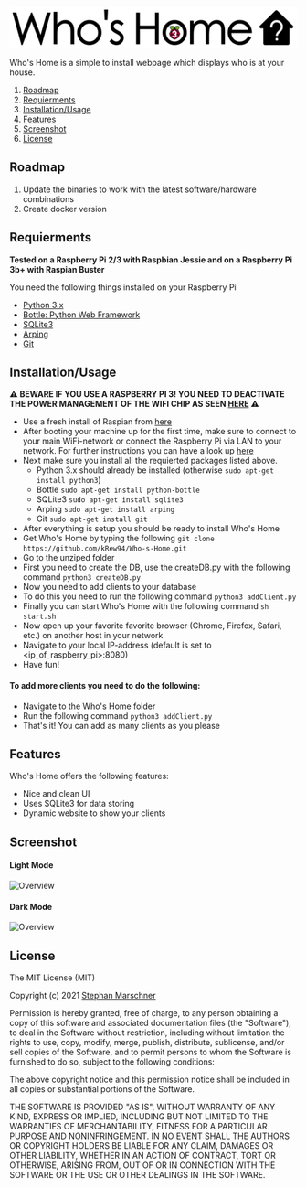 ![Who's Home](https://github.com/kRew94/Who-s-Home/blob/master/static/img/long_logo_3.png)

Who's Home is a simple to install webpage which displays who is at your house.

1. [Roadmap](#roadmap)
2. [Requierments](#requirements)
3. [Installation/Usage](#installation/usage)
4. [Features](#features)
5. [Screenshot](#screenshot)
6. [License](#license)

## Roadmap

1. Update the binaries to work with the latest software/hardware combinations
2. Create docker version

## Requierments

**Tested on a Raspberry Pi 2/3 with Raspbian Jessie and on a Raspberry Pi 3b+ with Raspian Buster**

You need the following things installed on your Raspberry Pi

- [Python 3.x](https://www.python.org/downloads/)
- [Bottle: Python Web Framework](http://bottlepy.org/docs/dev/index.html)
- [SQLite3](https://www.sqlite.org/download.html)
- [Arping](https://packages.debian.org/en/stretch/arping)
- [Git](https://git-scm.com/download/linux)

## Installation/Usage

**⚠️ BEWARE IF YOU USE A RASPBERRY PI 3! YOU NEED TO DEACTIVATE THE POWER MANAGEMENT OF THE WIFI CHIP AS SEEN [HERE](https://www.raspberrypi.org/forums/viewtopic.php?t=46569&p=647343) ⚠️**

- Use a fresh install of Raspian from [here](https://www.raspberrypi.org/downloads/raspbian/)
- After booting your machine up for the first time, make sure to connect to your main WiFi-network or connect the Raspberry Pi via LAN to your network. For further instructions you can have a look up [here](https://www.raspberrypi.org/documentation/configuration/wireless/wireless-cli.md)
- Next make sure you install all the requierted packages listed above.
    * Python 3.x should already be installed (otherwise ```sudo apt-get install python3```)
    * Bottle ```sudo apt-get install python-bottle```
    * SQLite3 ```sudo apt-get install sqlite3```
    * Arping ```sudo apt-get install arping```
    * Git ```sudo apt-get install git```
- After everything is setup you should be ready to install Who's Home
- Get Who's Home by typing the following ```git clone https://github.com/kRew94/Who-s-Home.git```
- Go to the unziped folder
- First you need to create the DB, use the createDB.py with the following command ```python3 createDB.py```
- Now you need to add clients to your database
- To do this you need to run the following command ```python3 addClient.py```
- Finally you can start Who's Home with the following command ```sh start.sh```
- Now open up your favorite favorite browser (Chrome, Firefox, Safari, etc.) on another host in your network
- Navigate to your local IP-address (default is set to <ip_of_raspberry_pi>:8080)
- Have fun!

#### To add more clients you need to do the following:
- Navigate to the Who's Home folder
- Run the following command ```python3 addClient.py```
- That's it! You can add as many clients as you please

## Features

Who's Home offers the following features:
* Nice and clean UI
* Uses SQLite3 for data storing
* Dynamic website to show your clients

## Screenshot


#### Light Mode
<img src="http://i.imgur.com/45QU3hT.png" alt="Overview" width="512">
<br\>

#### Dark Mode
<img src="https://i.imgur.com/9GkLR6q.jpg" alt="Overview" width="512">



## License

The MIT License (MIT)

Copyright (c) 2021 [Stephan Marschner](https://marschner.dev/)

Permission is hereby granted, free of charge, to any person obtaining a copy of this software and associated documentation files (the "Software"), to deal in the Software without restriction, including without limitation the rights to use, copy, modify, merge, publish, distribute, sublicense, and/or sell copies of the Software, and to permit persons to whom the Software is furnished to do so, subject to the following conditions:

The above copyright notice and this permission notice shall be included in all copies or substantial portions of the Software.

THE SOFTWARE IS PROVIDED "AS IS", WITHOUT WARRANTY OF ANY KIND, EXPRESS OR IMPLIED, INCLUDING BUT NOT LIMITED TO THE WARRANTIES OF MERCHANTABILITY, FITNESS FOR A PARTICULAR PURPOSE AND NONINFRINGEMENT. IN NO EVENT SHALL THE AUTHORS OR COPYRIGHT HOLDERS BE LIABLE FOR ANY CLAIM, DAMAGES OR OTHER LIABILITY, WHETHER IN AN ACTION OF CONTRACT, TORT OR OTHERWISE, ARISING FROM, OUT OF OR IN CONNECTION WITH THE SOFTWARE OR THE USE OR OTHER DEALINGS IN THE SOFTWARE.
